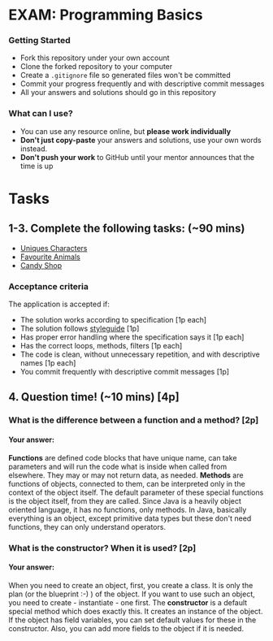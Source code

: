 # EXAM: Programming Basics

### Getting Started
 - Fork this repository under your own account
 - Clone the forked repository to your computer
 - Create a `.gitignore` file so generated files won't be committed
 - Commit your progress frequently and with descriptive commit messages
 - All your answers and solutions should go in this repository

### What can I use?
- You can use any resource online, but **please work individually**
- **Don't just copy-paste** your answers and solutions, use your own words instead.
- **Don't push your work** to GitHub until your mentor announces that the time is up

# Tasks
## 1-3. Complete the following tasks: (~90 mins)
- [Uniques Characters](src/UniqueChars.java)
- [Favourite Animals](src/FavouriteAnimals.java)
- [Candy Shop](candyshop/TakeMeToThe.java)

### Acceptance criteria
The application is accepted if:
- The solution works according to specification [1p each]
- The solution follows [styleguide](https://github.com/greenfox-academy/teaching-materials/blob/master/styleguide/java.md) [1p]
- Has proper error handling where the specification says it [1p each]
- Has the correct loops, methods, filters [1p each]
- The code is clean, without unnecessary repetition, and with descriptive names [1p each]
- You commit frequently with descriptive commit messages [1p]

## 4. Question time! (~10 mins) [4p]

###  What is the difference between a function and a method? [2p]
#### Your answer:

**Functions** are defined code blocks that have unique name, can take parameters and will run the code
what is inside when called from elsewhere. They may or may not return data, as needed.
**Methods** are functions of objects, connected to them, can be interpreted only in the context of the
object itself. The default parameter of these special functions is the object itself, from they are called.
Since Java is a heavily object oriented language, it has no functions, only methods. In Java, basically
everything is an object, except primitive data types but these don't need functions, they can only understand operators.

### What is the constructor? When it is used? [2p]
#### Your answer:

When you need to create an object, first, you create a class. It is only the plan (or the blueprint :-) ) of the object.
If you want to use such an object, you need to create - instantiate - one first. The **constructor** is a default special
method which does exactly this. It creates an instance of the object. If the object has field variables, you can set
default values for these in the constructor. Also, you can add more fields to the object if it is needed.